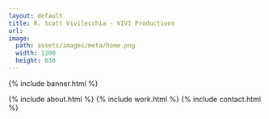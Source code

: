 ```yaml
---
layout: default
title: R. Scott Vivilecchia - VIVI Productions
url:
image:
  path: assets/images/meta/home.png
  width: 1200
  height: 630
---
```


{% include banner.html %}

<div class="container">
	<div class="row">
		<div class="content-box col-10 offset-1 col-md-8 offset-md-2">
			{% include about.html %}
			{% include work.html %}
			{% include contact.html %}
		</div>
	</div>
</div>
